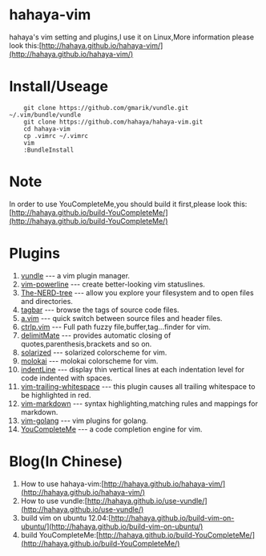 # hahaya-vim #
hahaya's vim setting and plugins,I use it on Linux,More information please look this:[http://hahaya.github.io/hahaya-vim/](http://hahaya.github.io/hahaya-vim/)

# Install/Useage #
        git clone https://github.com/gmarik/vundle.git ~/.vim/bundle/vundle  
        git clone https://github.com/hahaya/hahaya-vim.git  
        cd hahaya-vim  
        cp .vimrc ~/.vimrc  
        vim  
        :BundleInstall  

# Note #
In order to use YouCompleteMe,you should build it first,please look this:[http://hahaya.github.io/build-YouCompleteMe/](http://hahaya.github.io/build-YouCompleteMe/)

# Plugins #
1. [vundle](https://github.com/gmarik/vundle) --- a vim plugin manager.  
2. [vim-powerline](https://github.com/Lokaltog/vim-powerline) --- create better-looking vim statuslines.  
3. [The-NERD-tree](https://github.com/vim-scripts/The-NERD-tree) --- allow you explore your filesystem and to open files and directories.  
4. [tagbar](https://github.com/majutsushi/tagbar) --- browse the tags of source code files.  
5. [a.vim](https://github.com/vim-scripts/a.vim) --- quick switch between source files and header files.  
6. [ctrlp.vim](https://github.com/kien/ctrlp.vim) --- Full path fuzzy file,buffer,tag...finder for vim.  
7. [delimitMate](ttps://github.com/Raimondi/delimitMate) --- provides automatic closing of quotes,parenthesis,brackets and so on.  
8. [solarized](https://github.com/altercation/vim-colors-solarized) --- solarized colorscheme for vim.  
9. [molokai](https://github.com/tomasr/molokai) --- molokai colorscheme for vim.  
10. [indentLine](https://github.com/Yggdroot/indentLine) --- display thin vertical lines at each indentation level for code indented with spaces.  
11. [vim-trailing-whitespace](https://github.com/bronson/vim-trailing-whitespace) --- this plugin causes all trailing whitespace to be highlighted in red.  
12. [vim-markdown](https://github.com/plasticboy/vim-markdown) --- syntax highlighting,matching rules and mappings for markdown.  
13. [vim-golang](https://github.com/jnwhiteh/vim-golang) --- vim plugins for golang.  
14. [YouCompleteMe](https://github.com/Valloric/YouCompleteMe) --- a code completion engine for vim.  

# Blog(In Chinese) #
1. How to use hahaya-vim:[http://hahaya.github.io/hahaya-vim/](http://hahaya.github.io/hahaya-vim/)
2. How to use vundle:[http://hahaya.github.io/use-vundle/](http://hahaya.github.io/use-vundle/)  
3. build vim on ubuntu 12.04:[http://hahaya.github.io/build-vim-on-ubuntu/](http://hahaya.github.io/build-vim-on-ubuntu/)  
4. build YouCompleteMe:[http://hahaya.github.io/build-YouCompleteMe/](http://hahaya.github.io/build-YouCompleteMe/)  
